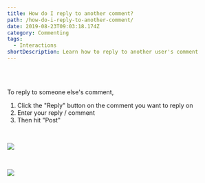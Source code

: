 ```yaml
---
title: How do I reply to another comment?
path: /how-do-i-reply-to-another-comment/
date: 2019-08-23T09:03:18.174Z
category: Commenting
tags:
  - Interactions
shortDescription: Learn how to reply to another user's comment
---
```

<br>

<Br>

To reply to someone else's comment,

1. Click the "Reply" button on the comment you want to reply on
2. Enter your reply / comment
3. Then hit "Post"

<br>

![](/img/reply-to-a-comment.png)

<br>

![](/img/reply-to-a-comment-2.png)
